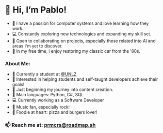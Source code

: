 # 👋 Hi, I’m Pablo!

- 🤖 I have a passion for computer systems and love learning how they work.
- 💻 Constantly exploring new technologies and expanding my skill set.
- 🤝 Open to collaborating on projects, especially those related into AI and areas I'm yet to discover.
- 🌟 In my free time, I enjoy restoring my classic car from the '80s.

### About Me:
- 🏫 Currently a student at [@UNLZ](https://www.unlz.edu.ar/)
- 👀 Interested in helping students and self-taught developers achieve their goals!
- 🌱 Just beginning my journey into content creation.
- 🌟 Main languages: Python, C#, SQL
- 💻 Currently working as a Software Developer
- 🎸 Music fan, especially rock!
- 🍕 Foodie at heart: pizza and burgers lover!

### 📫 Reach me at: prmcrs@roadmap.sh


